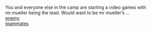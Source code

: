 You and everyone else in the camp are starting a video games with mr.mueller being the lead. Would want to be mr mueller’s ...    
[enemy](teammates/betray/virus.md)    
[teammates](teammates/gaming...md)  